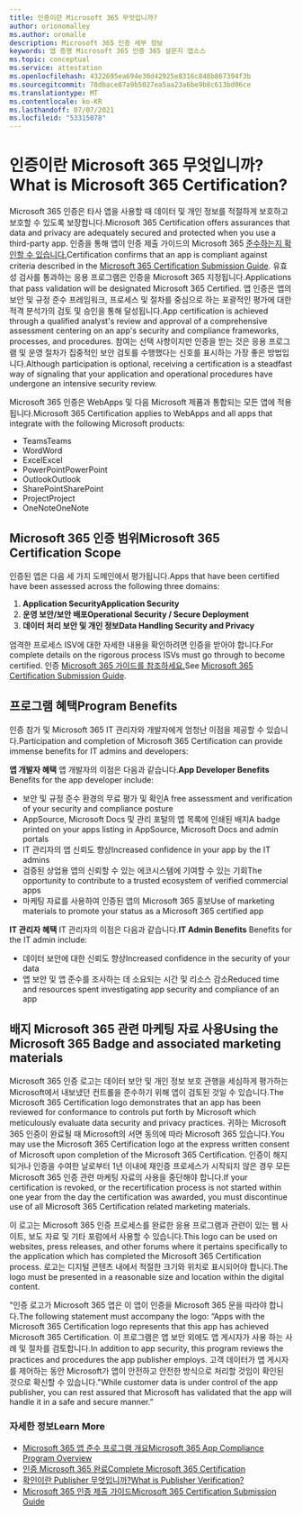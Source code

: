 ```yaml
---
title: 인증이란 Microsoft 365 무엇입니까?
author: orionomalley
ms.author: oromalle
description: Microsoft 365 인증 세부 정보
keywords: 앱 증명 Microsoft 365 인증 365 설문지 앱소스
ms.topic: conceptual
ms.service: attestation
ms.openlocfilehash: 4322695ea694e30d42925e8316c848b867394f3b
ms.sourcegitcommit: 78dbace87a9b5027ea5aa23a6be9b8c613bd06ce
ms.translationtype: MT
ms.contentlocale: ko-KR
ms.lasthandoff: 07/07/2021
ms.locfileid: "53315078"
---
```

# <a name="what-is-microsoft-365-certification"></a><span data-ttu-id="7c728-104">인증이란 Microsoft 365 무엇입니까?</span><span class="sxs-lookup"><span data-stu-id="7c728-104">What is Microsoft 365 Certification?</span></span>

<span data-ttu-id="7c728-105">Microsoft 365 인증은 타사 앱을 사용할 때 데이터 및 개인 정보를 적절하게 보호하고 보호할 수 있도록 보장합니다.</span><span class="sxs-lookup"><span data-stu-id="7c728-105">Microsoft 365 Certification offers assurances that data and privacy are adequately secured and protected when you use a third-party app.</span></span> <span data-ttu-id="7c728-106">인증을 통해 앱이 인증 제출 가이드의 Microsoft 365 [준수하는지 확인할 수 있습니다.](https://docs.microsoft.com/microsoft-365-app-certification/docs/certification-submission-guide)</span><span class="sxs-lookup"><span data-stu-id="7c728-106">Certification confirms that an app is compliant against criteria described in the [Microsoft 365 Certification Submission Guide](https://docs.microsoft.com/microsoft-365-app-certification/docs/certification-submission-guide).</span></span> <span data-ttu-id="7c728-107">유효성 검사를 통과하는 응용 프로그램은 인증을 Microsoft 365 지정됩니다.</span><span class="sxs-lookup"><span data-stu-id="7c728-107">Applications that pass validation will be designated Microsoft 365 Certified.</span></span>
<span data-ttu-id="7c728-108">앱 인증은 앱의 보안 및 규정 준수 프레임워크, 프로세스 및 절차를 중심으로 하는 포괄적인 평가에 대한 적격 분석가의 검토 및 승인을 통해 달성됩니다.</span><span class="sxs-lookup"><span data-stu-id="7c728-108">App certification is achieved through a qualified analyst's review and approval of a comprehensive assessment centering on an app's security and compliance frameworks, processes, and procedures.</span></span> <span data-ttu-id="7c728-109">참여는 선택 사항이지만 인증을 받는 것은 응용 프로그램 및 운영 절차가 집중적인 보안 검토를 수행했다는 신호를 표시하는 가장 좋은 방법입니다.</span><span class="sxs-lookup"><span data-stu-id="7c728-109">Although participation is optional, receiving a certification is a steadfast way of signaling that your application and operational procedures have undergone an intensive security review.</span></span>

<span data-ttu-id="7c728-110">Microsoft 365 인증은 WebApps 및 다음 Microsoft 제품과 통합되는 모든 앱에 적용됩니다.</span><span class="sxs-lookup"><span data-stu-id="7c728-110">Microsoft 365 Certification applies to WebApps and all apps that integrate with the following Microsoft products:</span></span>
- <span data-ttu-id="7c728-111">Teams</span><span class="sxs-lookup"><span data-stu-id="7c728-111">Teams</span></span>
- <span data-ttu-id="7c728-112">Word</span><span class="sxs-lookup"><span data-stu-id="7c728-112">Word</span></span>
- <span data-ttu-id="7c728-113">Excel</span><span class="sxs-lookup"><span data-stu-id="7c728-113">Excel</span></span>
- <span data-ttu-id="7c728-114">PowerPoint</span><span class="sxs-lookup"><span data-stu-id="7c728-114">PowerPoint</span></span>
- <span data-ttu-id="7c728-115">Outlook</span><span class="sxs-lookup"><span data-stu-id="7c728-115">Outlook</span></span>
- <span data-ttu-id="7c728-116">SharePoint</span><span class="sxs-lookup"><span data-stu-id="7c728-116">SharePoint</span></span>
- <span data-ttu-id="7c728-117">Project</span><span class="sxs-lookup"><span data-stu-id="7c728-117">Project</span></span>
- <span data-ttu-id="7c728-118">OneNote</span><span class="sxs-lookup"><span data-stu-id="7c728-118">OneNote</span></span>

## <a name="microsoft-365-certification-scope"></a><span data-ttu-id="7c728-119">Microsoft 365 인증 범위</span><span class="sxs-lookup"><span data-stu-id="7c728-119">Microsoft 365 Certification Scope</span></span>

<span data-ttu-id="7c728-120">인증된 앱은 다음 세 가지 도메인에서 평가됩니다.</span><span class="sxs-lookup"><span data-stu-id="7c728-120">Apps that have been certified have been assessed across the following three domains:</span></span>
1.  <span data-ttu-id="7c728-121">**Application Security**</span><span class="sxs-lookup"><span data-stu-id="7c728-121">**Application Security**</span></span>
1.  <span data-ttu-id="7c728-122">**운영 보안/보안 배포**</span><span class="sxs-lookup"><span data-stu-id="7c728-122">**Operational Security / Secure Deployment**</span></span>
1.  <span data-ttu-id="7c728-123">**데이터 처리 보안 및 개인 정보**</span><span class="sxs-lookup"><span data-stu-id="7c728-123">**Data Handling Security and Privacy**</span></span>

<span data-ttu-id="7c728-124">엄격한 프로세스 ISV에 대한 자세한 내용을 확인하려면 인증을 받아야 합니다.</span><span class="sxs-lookup"><span data-stu-id="7c728-124">For complete details on the rigorous process ISVs must go through to become certified.</span></span> <span data-ttu-id="7c728-125">인증 [Microsoft 365 가이드를 참조하세요.](https://docs.microsoft.com/microsoft-365-app-certification/docs/certification-submission-guide)</span><span class="sxs-lookup"><span data-stu-id="7c728-125">See [Microsoft 365 Certification Submission Guide](https://docs.microsoft.com/microsoft-365-app-certification/docs/certification-submission-guide).</span></span>

## <a name="program-benefits"></a><span data-ttu-id="7c728-126">프로그램 혜택</span><span class="sxs-lookup"><span data-stu-id="7c728-126">Program Benefits</span></span>
<span data-ttu-id="7c728-127">인증 참가 및 Microsoft 365 IT 관리자와 개발자에게 엄청난 이점을 제공할 수 있습니다.</span><span class="sxs-lookup"><span data-stu-id="7c728-127">Participation and completion of Microsoft 365 Certification can provide immense benefits for IT admins and developers:</span></span>

<span data-ttu-id="7c728-128">**앱 개발자 혜택** 앱 개발자의 이점은 다음과 같습니다.</span><span class="sxs-lookup"><span data-stu-id="7c728-128">**App Developer Benefits** Benefits for the app developer include:</span></span> 
-   <span data-ttu-id="7c728-129">보안 및 규정 준수 환경의 무료 평가 및 확인</span><span class="sxs-lookup"><span data-stu-id="7c728-129">A free assessment and verification of your security and compliance posture</span></span>
-   <span data-ttu-id="7c728-130">AppSource, Microsoft Docs 및 관리 포털의 앱 목록에 인쇄된 배지</span><span class="sxs-lookup"><span data-stu-id="7c728-130">A badge printed on your apps listing in AppSource, Microsoft Docs and admin portals</span></span>
-   <span data-ttu-id="7c728-131">IT 관리자의 앱 신뢰도 향상</span><span class="sxs-lookup"><span data-stu-id="7c728-131">Increased confidence in your app by the IT admins</span></span>
-   <span data-ttu-id="7c728-132">검증된 상업용 앱의 신뢰할 수 있는 에코시스템에 기여할 수 있는 기회</span><span class="sxs-lookup"><span data-stu-id="7c728-132">The opportunity to contribute to a trusted ecosystem of verified commercial apps</span></span>
-   <span data-ttu-id="7c728-133">마케팅 자료를 사용하여 인증된 앱의 Microsoft 365 홍보</span><span class="sxs-lookup"><span data-stu-id="7c728-133">Use of marketing materials to promote your status as a Microsoft 365 certified app</span></span>

<span data-ttu-id="7c728-134">**IT 관리자 혜택** IT 관리자의 이점은 다음과 같습니다.</span><span class="sxs-lookup"><span data-stu-id="7c728-134">**IT Admin Benefits** Benefits for the IT admin include:</span></span>
-   <span data-ttu-id="7c728-135">데이터 보안에 대한 신뢰도 향상</span><span class="sxs-lookup"><span data-stu-id="7c728-135">Increased confidence in the security of your data</span></span>
-   <span data-ttu-id="7c728-136">앱 보안 및 앱 준수를 조사하는 데 소요되는 시간 및 리소스 감소</span><span class="sxs-lookup"><span data-stu-id="7c728-136">Reduced time and resources spent investigating app security and compliance of an app</span></span>

## <a name="using-the-microsoft-365-badge-and-associated-marketing-materials"></a><span data-ttu-id="7c728-137">배지 Microsoft 365 관련 마케팅 자료 사용</span><span class="sxs-lookup"><span data-stu-id="7c728-137">Using the Microsoft 365 Badge and associated marketing materials</span></span>
<span data-ttu-id="7c728-138">Microsoft 365 인증 로고는 데이터 보안 및 개인 정보 보호 관행을 세심하게 평가하는 Microsoft에서 내보냈던 컨트롤을 준수하기 위해 앱이 검토된 것일 수 있습니다.</span><span class="sxs-lookup"><span data-stu-id="7c728-138">The Microsoft 365 Certification logo demonstrates that an app has been reviewed for conformance to controls put forth by Microsoft which meticulously evaluate data security and privacy practices.</span></span> <span data-ttu-id="7c728-139">귀하는 Microsoft 365 인증이 완료될 때 Microsoft의 서면 동의에 따라 Microsoft 365 있습니다.</span><span class="sxs-lookup"><span data-stu-id="7c728-139">You may use the Microsoft 365 Certification logo at the express written consent of Microsoft upon completion of the Microsoft 365 Certification.</span></span> <span data-ttu-id="7c728-140">인증이 해지되거나 인증을 수여한 날로부터 1년 이내에 재인증 프로세스가 시작되지 않은 경우 모든 Microsoft 365 인증 관련 마케팅 자료의 사용을 중단해야 합니다.</span><span class="sxs-lookup"><span data-stu-id="7c728-140">If your certification is revoked, or the recertification process is not started within one year from the day the certification was awarded, you must discontinue use of all Microsoft 365 Certification related marketing materials.</span></span> 

<span data-ttu-id="7c728-141">이 로고는 Microsoft 365 인증 프로세스를 완료한 응용 프로그램과 관련이 있는 웹 사이트, 보도 자료 및 기타 포럼에서 사용할 수 있습니다.</span><span class="sxs-lookup"><span data-stu-id="7c728-141">This logo can be used on websites, press releases, and other forums where it pertains specifically to the application which has completed the Microsoft 365 Certification process.</span></span> <span data-ttu-id="7c728-142">로고는 디지털 콘텐츠 내에서 적절한 크기와 위치로 표시되어야 합니다.</span><span class="sxs-lookup"><span data-stu-id="7c728-142">The logo must be presented in a reasonable size and location within the digital content.</span></span> 

<span data-ttu-id="7c728-143">"인증 로고가 Microsoft 365 앱은 이 앱이 인증을 Microsoft 365 문을 따라야 합니다.</span><span class="sxs-lookup"><span data-stu-id="7c728-143">The following statement must accompany the logo: “Apps with the Microsoft 365 Certification logo represents that this app has achieved Microsoft 365 Certification.</span></span> <span data-ttu-id="7c728-144">이 프로그램은 앱 보안 외에도 앱 게시자가 사용 하는 사례 및 절차를 검토합니다.</span><span class="sxs-lookup"><span data-stu-id="7c728-144">In addition to app security, this program reviews the practices and procedures the app publisher employs.</span></span> <span data-ttu-id="7c728-145">고객 데이터가 앱 게시자를 제어하는 동안 Microsoft가 앱이 안전하고 안전한 방식으로 처리할 것임이 확인된 것으로 확신할 수 있습니다."</span><span class="sxs-lookup"><span data-stu-id="7c728-145">While customer data is under control of the app publisher, you can rest assured that Microsoft has validated that the app will handle it in a safe and secure manner.”</span></span>


### <a name="learn-more"></a><span data-ttu-id="7c728-146">자세한 정보</span><span class="sxs-lookup"><span data-stu-id="7c728-146">Learn More</span></span>
* [<span data-ttu-id="7c728-147">Microsoft 365 앱 준수 프로그램 개요</span><span class="sxs-lookup"><span data-stu-id="7c728-147">Microsoft 365 App Compliance Program Overview</span></span>](~/overview.md)  
* [<span data-ttu-id="7c728-148">인증 Microsoft 365 완료</span><span class="sxs-lookup"><span data-stu-id="7c728-148">Complete Microsoft 365 Certification</span></span>](~/docs/certification.md)  
* [<span data-ttu-id="7c728-149">확인이란 Publisher 무엇입니까?</span><span class="sxs-lookup"><span data-stu-id="7c728-149">What is Publisher Verification?</span></span>](https://docs.microsoft.com/azure/active-directory/develop/publisher-verification-overview)
* [<span data-ttu-id="7c728-150">Microsoft 365 인증 제출 가이드</span><span class="sxs-lookup"><span data-stu-id="7c728-150">Microsoft 365 Certification Submission Guide</span></span>](~/docs/certification-submission-guide.md)


